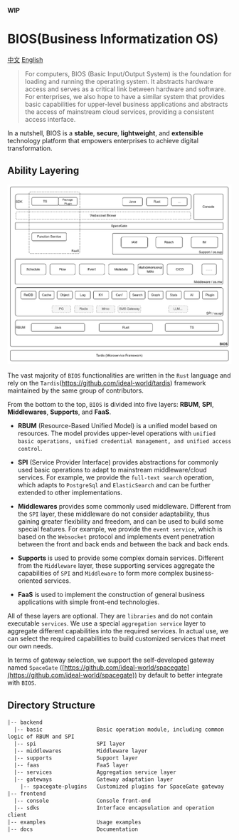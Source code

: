 **WIP**

# BIOS(Business Informatization OS)

[中文](README_CN.md)   [English](README.md)

> For computers, BIOS (Basic Input/Output System) is the foundation for loading and running the operating system. It abstracts hardware access and serves as a critical link between hardware and software.
> For enterprises, we also hope to have a similar system that provides basic capabilities for upper-level business applications and abstracts the access of mainstream cloud services, providing a consistent access interface.

In a nutshell, BIOS is a **stable**, **secure**, **lightweight**, and **extensible** technology platform that empowers enterprises to achieve digital transformation.

## Ability Layering

![architecture](architecture.png)

The vast majority of `BIOS` functionalities are written in the ``Rust`` language and rely on the ``Tardis``(https://github.com/ideal-world/tardis) framework maintained by the same group of contributors.

From the bottom to the top, ``BIOS`` is divided into five layers: **RBUM**, **SPI**, **Middlewares**, **Supports**, and **FaaS**.

* **RBUM** (Resource-Based Unified Model) is a unified model based on resources. The model provides upper-level operations with `unified basic operations, unified credential management, and unified access control`.

* **SPI** (Service Provider Interface) provides abstractions for commonly used basic operations to adapt to mainstream middleware/cloud services. For example, we provide the `full-text search` operation, which adapts to `PostgreSql` and `ElasticSearch` and can be further extended to other implementations.

* **Middlewares** provides some commonly used middleware. Different from the `SPI` layer, these middleware do not consider adaptability, thus gaining greater flexibility and freedom, and can be used to build some special features. For example, we provide the `event service`, which is based on the `Websocket` protocol and implements event penetration between the front and back ends and between the back and back ends.

* **Supports** is used to provide some complex domain services. Different from the `Middleware` layer, these supporting services aggregate the capabilities of `SPI` and `Middleware` to form more complex business-oriented services.

* **FaaS** is used to implement the construction of general business applications with simple front-end technologies.

All of these layers are optional. They are `libraries` and do not contain executable `services`. We use a special `aggregation service` layer to aggregate different capabilities into the required services. In actual use, we can select the required capabilities to build customized services that meet our own needs.

In terms of gateway selection, we support the self-developed gateway named `SpaceGate` ([https://github.com/ideal-world/spacegate](https://github.com/ideal-world/spacegate)) by default to better integrate with `BIOS`.


## Directory Structure

```
|-- backend
  |-- basic                 Basic operation module, including common logic of RBUM and SPI
  |-- spi                   SPI layer
  |-- middlewares           Middleware layer
  |-- supports              Support layer
  |-- faas                  FaaS layer
  |-- services              Aggregation service layer
  |-- gateways              Gateway adaptation layer
    |-- spacegate-plugins   Customized plugins for SpaceGate gateway
|-- frontend
  |-- console               Console front-end
  |-- sdks                  Interface encapsulation and operation client
|-- examples                Usage examples
|-- docs                    Documentation
```